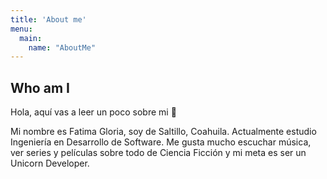 ```yaml
---
title: 'About me'
menu:
  main:
    name: "AboutMe"
---
```


## Who am I

Hola, aquí vas a leer un poco sobre mi 🤩

Mi nombre es Fatima Gloria, soy de Saltillo, Coahuila. Actualmente estudio Ingeniería en Desarrollo de Software. 
Me gusta mucho escuchar música, ver series y películas sobre todo de Ciencia Ficción y mi meta es ser un Unicorn Developer.

